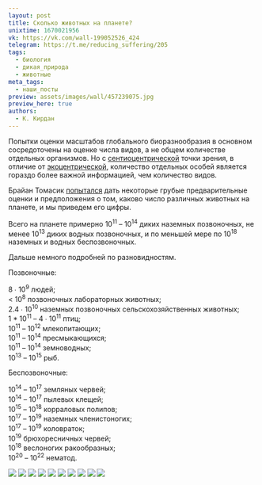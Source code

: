 ```yaml
---
layout: post
title: Сколько животных на планете?
unixtime: 1670021956
vk: https://vk.com/wall-199052526_424
telegram: https://t.me/reducing_suffering/205
tags:
  - биология
  - дикая_природа
  - животные
meta_tags:
  - наши_посты
preview: assets/images/wall/457239075.jpg
preview_here: true
authors:
  - К. Кирдан
---
```

Попытки оценки масштабов глобального биоразнообразия в основном сосредоточены на оценке числа видов, а не общем количестве отдельных организмов. Но с [сентиоцентрической](https://ru.wikipedia.org/wiki/%D0%A1%D0%B5%D0%BD%D1%82%D0%B8%D0%BE%D1%86%D0%B5%D0%BD%D1%82%D1%80%D0%B8%D0%B7%D0%BC) точки зрения, в отличие от [экоцентрической](https://ru.wikipedia.org/wiki/%D0%AD%D0%BA%D0%BE%D1%86%D0%B5%D0%BD%D1%82%D1%80%D0%B8%D0%B7%D0%BC), количество отдельных особей является гораздо более важной информацией, чем количество видов.

Брайан Томасик [попытался](https://reducing-suffering.org/how-many-wild-animals-are-there/) дать некоторые грубые предварительные оценки и предположения о том, каково число различных животных на планете, и мы приведем его цифры.

Всего на планете примерно 10<sup>11</sup> – 10<sup>14</sup> диких наземных позвоночных, не менее 10<sup>13</sup> диких водных позвоночных, и по меньшей мере по 10<sup>18</sup> наземных и водных беспозвоночных.

Дальше немного подробней по разновидностям.

Позвоночные:

8 ∙ 10<sup>9</sup> людей;<br>
< 10<sup>8</sup> позвоночных лабораторных животных;<br>
2.4 ∙ 10<sup>10</sup> наземных позвоночных сельскохозяйственных животных;<br>
1 * 10<sup>11</sup> – 4 ∙ 10<sup>11</sup> птиц;<br>
10<sup>11</sup> – 10<sup>12</sup> млекопитающих;<br>
10<sup>11</sup> – 10<sup>14</sup> пресмыкающихся;<br>
10<sup>11</sup> – 10<sup>14</sup> земноводных;<br>
10<sup>13</sup> – 10<sup>15</sup> рыб.

Беспозвоночные:

10<sup>14</sup> – 10<sup>17</sup> земляных червей;<br>
10<sup>14</sup> – 10<sup>17</sup> пылевых клещей;<br>
10<sup>15</sup> – 10<sup>18</sup> корраловых полипов;<br>
10<sup>17</sup> – 10<sup>19</sup> наземных членистоногих;<br>
10<sup>17</sup> – 10<sup>19</sup> коловраток;<br>
10<sup>19</sup> брюхоресничных червей;<br>
10<sup>18</sup> веслоногих ракообразных;<br>
10<sup>20</sup> – 10<sup>22</sup> нематод.

![](assets/images/wall/457239081.jpg)
![](assets/images/wall/457239082.jpg)
![](assets/images/wall/457239075.jpg)
![](assets/images/wall/457239083.jpg)
![](assets/images/wall/457239076.jpg)
![](assets/images/wall/457239077.jpg)
![](assets/images/wall/457239078.jpg)
![](assets/images/wall/457239079.jpg)
![](assets/images/wall/457239084.jpg)
![](assets/images/wall/457239085.jpg)